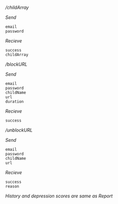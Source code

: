 _/childArray_

*Send*

	email
	password

*Recieve*

	success
	childArray

_/blockURL_

*Send*

	email
	password
	childName
	url
	duration

*Recieve*

	success

_/unblockURL_

*Send*

	email
	password
	childName
	url

*Recieve*

	success
	reason

_History and depression scores are same as Report_